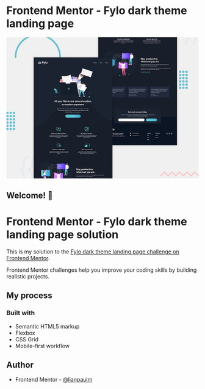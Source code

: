 # Frontend Mentor - Fylo dark theme landing page

![Design preview for the Fylo dark theme landing page challenge](./design/desktop-preview.jpg)

## Welcome! 👋

# Frontend Mentor - Fylo dark theme landing page solution

This is my solution to the [Fylo dark theme landing page challenge on Frontend Mentor](https://www.frontendmentor.io/challenges/testimonials-grid-section-Nnw6J7Un7).

Frontend Mentor challenges help you improve your coding skills by building realistic projects.

<!-- ### Links

- Solution URL: [Add solution URL here](https://your-solution-url.com)
- Live Site URL: [Add live site URL here](https://your-live-site-url.com) -->

## My process

### Built with

- Semantic HTML5 markup
- Flexbox
- CSS Grid
- Mobile-first workflow

## Author

<!-- - Website - [Add your name here](https://www.your-site.com) -->

- Frontend Mentor - [@lianpaulm](https://www.frontendmentor.io/profile/lianpaulm)
